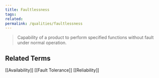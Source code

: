 ```yaml
---
title: Faultlessness
tags: 
related: 
permalink: /qualities/faultlessness
---
```



>Capability of a product to perform specified functions without fault under normal operation.



 ## Related Terms
[[Availability]]
[[Fault Tolerance]]
[[Reliability]]
